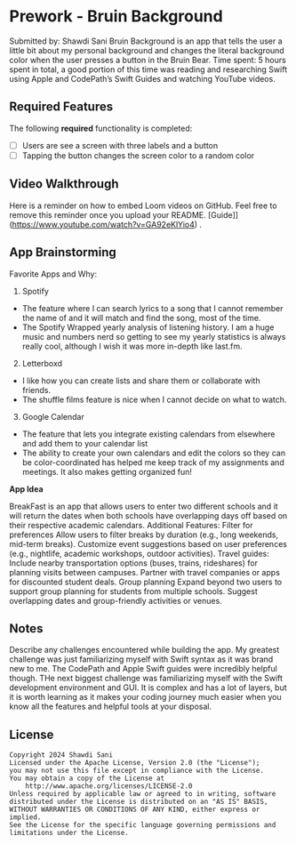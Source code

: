 # Prework - Bruin Background
Submitted by: Shawdi Sani
Bruin Background is an app that tells the user a little bit about my personal background and changes the literal background color when the user presses a button in the Bruin Bear.
Time spent: 5 hours spent in total, a good portion of this time was reading and researching Swift using Apple and CodePath’s Swift Guides and watching YouTube videos.
## Required Features
The following **required** functionality is completed:
- [ ] Users are see a screen with three labels and a button
- [ ] Tapping the button changes the screen color to a random color 
## Video Walkthrough
Here is a reminder on how to embed Loom videos on GitHub. Feel free to remove this reminder once you upload your README. 
[Guide]](https://www.youtube.com/watch?v=GA92eKlYio4) .
## App Brainstorming 
Favorite Apps and Why:
1. Spotify
- The feature where I can search lyrics to a song that I cannot remember the name of and it will match and find the song, most of the time.
- The Spotify Wrapped yearly analysis of listening history. I am a huge music and numbers nerd so getting to see my yearly statistics is always really cool, although I wish it was more in-depth like last.fm. 

2. Letterboxd
- I like how you can create lists and share them or collaborate with friends. 
- The shuffle films feature is nice when I cannot decide on what to watch. 

3. Google Calendar
- The feature that lets you integrate existing calendars from elsewhere and add them to your calendar list
- The ability to create your own calendars and edit the colors so they can be color-coordinated has helped me keep track of my assignments and meetings. It also makes getting organized fun! 

**App Idea**

BreakFast is an app that allows users to enter two different schools and it will return the dates when both schools have overlapping days off based on their respective academic calendars. 
Additional Features:
Filter for preferences
Allow users to filter breaks by duration (e.g., long weekends, mid-term breaks).
Customize event suggestions based on user preferences (e.g., nightlife, academic workshops, outdoor activities).
 Travel guides:
Include nearby transportation options (buses, trains, rideshares) for planning visits between campuses.
Partner with travel companies or apps for discounted student deals.
Group planning
Expand beyond two users to support group planning for students from multiple schools.
Suggest overlapping dates and group-friendly activities or venues.
## Notes
Describe any challenges encountered while building the app.
My greatest challenge was just familiarizing myself with Swift syntax as it was brand new to me. The CodePath and Apple Swift guides were incredibly helpful though. THe next biggest challenge was familiarizing myself with the Swift development environment and GUI. It is complex and has a lot of layers, but it is worth learning as it makes your coding journey much easier when you know all the features and helpful tools at your disposal. 
## License
    Copyright 2024 Shawdi Sani
    Licensed under the Apache License, Version 2.0 (the "License");
    you may not use this file except in compliance with the License.
    You may obtain a copy of the License at
        http://www.apache.org/licenses/LICENSE-2.0
    Unless required by applicable law or agreed to in writing, software
    distributed under the License is distributed on an "AS IS" BASIS,
    WITHOUT WARRANTIES OR CONDITIONS OF ANY KIND, either express or implied.
    See the License for the specific language governing permissions and
    limitations under the License.


